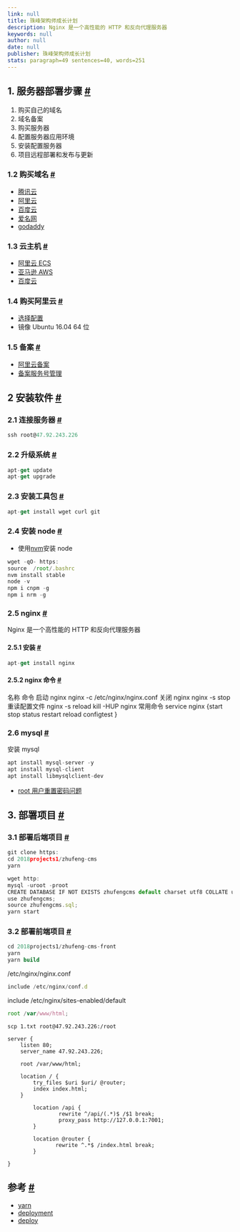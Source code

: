 ```yaml
---
link: null
title: 珠峰架构师成长计划
description: Nginx 是一个高性能的 HTTP 和反向代理服务器
keywords: null
author: null
date: null
publisher: 珠峰架构师成长计划
stats: paragraph=49 sentences=40, words=251
---
```

## 1. 服务器部署步骤 [#](#t01-服务器部署步骤)

1. 购买自己的域名
2. 域名备案
3. 购买服务器
4. 配置服务器应用环境
5. 安装配置服务器
6. 项目远程部署和发布与更新

### 1.2 购买域名 [#](#t112-购买域名)

* [腾讯云](https://dnspod.cloud.tencent.com/)
* [阿里云](https://wanwang.aliyun.com/)
* [百度云](https://cloud.baidu.com/product/bcd.html)
* [爱名网](https://www.22.cn/)
* [godaddy](https://sg.godaddy.com/)

### 1.3 云主机 [#](#t213-云主机)

* [阿里云 ECS](https://www.aliyun.com/)
* [亚马逊 AWS](https://aws.amazon.com/cn/)
* [百度云](https://cloud.baidu.com/)

### 1.4 购买阿里云 [#](#t314-购买阿里云)

* [选择配置](https://ecs-buy.aliyun.com/wizard/#/postpay/cn-beijing)
* 镜像 Ubuntu 16.04 64 位

### 1.5 备案 [#](#t415-备案)

* [阿里云备案](https://beian.aliyun.com)
* [备案服务号管理](https://bsn.console.aliyun.com/#/bsnManagement)

## 2 安装软件 [#](#t52-安装软件)

### 2.1 连接服务器 [#](#t621-连接服务器)

```js
ssh root@47.92.243.226
```

### 2.2 升级系统 [#](#t722-升级系统)

```js
apt-get update
apt-get upgrade
```

### 2.3 安装工具包 [#](#t823-安装工具包)

```js
apt-get install wget curl git
```

### 2.4 安装 node [#](#t924-安装-node)

* 使用[nvm](https://github.com/creationix/nvm/blob/master/README.md)安装 node

```js
wget -qO- https:
source  /root/.bashrc
nvm install stable
node -v
npm i cnpm -g
npm i nrm -g
```

### 2.5 nginx [#](#t1025-nginx)

Nginx 是一个高性能的 HTTP 和反向代理服务器

#### 2.5.1 安装 [#](#t11251-安装)

```js
apt-get install nginx
```

#### 2.5.2 nginx 命令 [#](#t12252-nginx-命令)

名称 命令 启动 nginx nginx -c /etc/nginx/nginx.conf 关闭 nginx nginx -s stop 重读配置文件 nginx -s reload kill -HUP nginx 常用命令 service nginx {start stop status restart reload configtest }

### 2.6 mysql [#](#t1326-mysql)

安装 mysql

```js
apt install mysql-server -y
apt install mysql-client
apt install libmysqlclient-dev
```

* [root 用户重置密码问题](https://www.cnblogs.com/roadofstudy/p/7446690.html)

## 3. 部署项目 [#](#t143-部署项目)

### 3.1 部署后端项目 [#](#t1531-部署后端项目)

```js
git clone https:
cd 2018projects1/zhufeng-cms
yarn

wget http:
mysql -uroot -proot
CREATE DATABASE IF NOT EXISTS zhufengcms default charset utf8 COLLATE utf8_general_ci;
use zhufengcms;
source zhufengcms.sql;
yarn start
```

### 3.2 部署前端项目 [#](#t1632-部署前端项目)

```sql
cd 2018projects1/zhufeng-cms-front
yarn
yarn build

```

/etc/nginx/nginx.conf

```js
include /etc/nginx/conf.d
```

include /etc/nginx/sites-enabled/default

```js
root /var/www/html;
```

```
scp 1.txt root@47.92.243.226:/root

server {
    listen 80;
    server_name 47.92.243.226;

    root /var/www/html;

    location / {
        try_files $uri $uri/ @router;
        index index.html;
    }

        location /api {
                rewrite ^/api/(.*)$ /$1 break;
                proxy_pass http://127.0.0.1:7001;
        }

        location @router {
               rewrite ^.*$ /index.html break;
        }

}
```

## 参考 [#](#t17参考)

* [yarn](https://yarn.bootcss.com/docs/usage/)
* [deployment](https://eggjs.org/zh-cn/core/deployment.html)
* [deploy](https://umijs.org/zh/guide/deploy.html)
